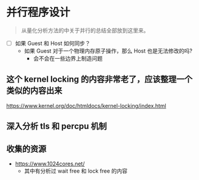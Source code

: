 # 并行程序设计

> 从量化分析方法的中关于并行的总结全部放到这里来。

- [ ] 如果 Guest 和 Host 如何同步？
  - 如果 Guest 对于一个物理内存原子操作，那么 Host 也是无法修改的吗?
    - 会不会在一些边界上制造问题

## 这个 kernel locking 的内容非常老了，应该整理一个类似的内容出来
https://www.kernel.org/doc/htmldocs/kernel-locking/index.html

## 深入分析 tls 和 percpu 机制

## 收集的资源
- https://www.1024cores.net/
  - 其中有分析过 wait free 和 lock free 的内容

